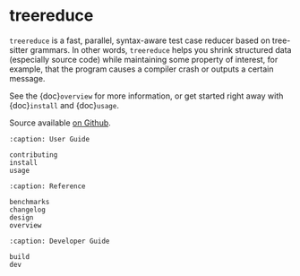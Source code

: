 # treereduce

`treereduce` is a fast, parallel, syntax-aware test case reducer based on
tree-sitter grammars. In other words, `treereduce` helps you shrink structured
data (especially source code) while maintaining some property of interest, for
example, that the program causes a compiler crash or outputs a certain message.

See the {doc}`overview` for more information, or get started right away with
{doc}`install` and {doc}`usage`.

Source available [on Github][src].

```{toctree}
:caption: User Guide

contributing
install
usage
```

```{toctree}
:caption: Reference

benchmarks
changelog
design
overview
```

```{toctree}
:caption: Developer Guide

build
dev
```

[src]: https://github.com/langston-barrett/treereduce
